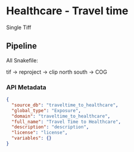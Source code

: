 # Healthcare - Travel time

Single Tiff

## Pipeline

All Snakefile:

tif -> reproject -> clip north south -> COG

### API Metadata

```json
{
  "source_db": "traveltime_to_healthcare",
  "global_type": "Exposure",
  "domain": "traveltime_to_healthcare",
  "full_name": "Travel Time to Healthcare",
  "description": "description",
  "license": "license",
  "variables": {}
}
```
